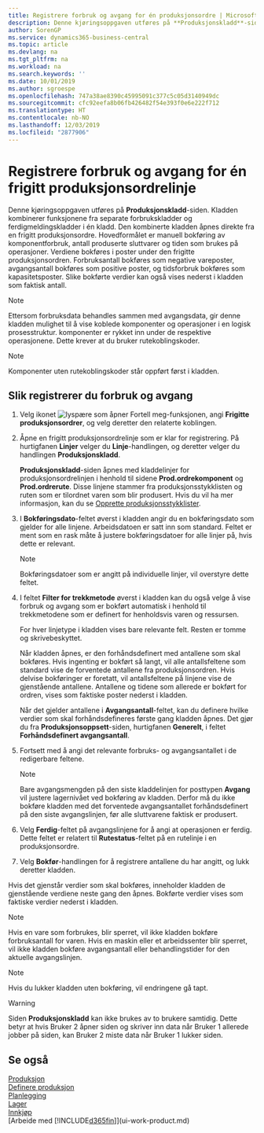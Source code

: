 ```yaml
---
title: Registrere forbruk og avgang for én produksjonsordre | Microsoft-dokumentasjon
description: Denne kjøringsoppgaven utføres på **Produksjonskladd**-siden. Kladden kombinerer funksjonene fra separate forbrukskladder og ferdigmeldingskladder i én kladd. Den kombinerte kladden åpnes direkte fra en frigitt produksjonsordre. Hovedformålet er manuell bokføring av komponentforbruk, antall produserte sluttvarer og tiden som brukes på operasjoner.
author: SorenGP
ms.service: dynamics365-business-central
ms.topic: article
ms.devlang: na
ms.tgt_pltfrm: na
ms.workload: na
ms.search.keywords: ''
ms.date: 10/01/2019
ms.author: sgroespe
ms.openlocfilehash: 747a38ae8390c45995091c377c5c05d3140949dc
ms.sourcegitcommit: cfc92eefa8b06fb426482f54e393f0e6e222f712
ms.translationtype: HT
ms.contentlocale: nb-NO
ms.lasthandoff: 12/03/2019
ms.locfileid: "2877906"
---
```

# <a name="register-consumption-and-output-for-one-released-production-order-line"></a>Registrere forbruk og avgang for én frigitt produksjonsordrelinje
Denne kjøringsoppgaven utføres på **Produksjonskladd**-siden. Kladden kombinerer funksjonene fra separate forbrukskladder og ferdigmeldingskladder i én kladd. Den kombinerte kladden åpnes direkte fra en frigitt produksjonsordre. Hovedformålet er manuell bokføring av komponentforbruk, antall produserte sluttvarer og tiden som brukes på operasjoner. Verdiene bokføres i poster under den frigitte produksjonsordren. Forbruksantall bokføres som negative vareposter, avgangsantall bokføres som positive poster, og tidsforbruk bokføres som kapasitetsposter. Slike bokførte verdier kan også vises nederst i kladden som faktisk antall.  

> [!NOTE]  
>  Ettersom forbruksdata behandles sammen med avgangsdata, gir denne kladden mulighet til å vise koblede komponenter og operasjoner i en logisk prosesstruktur. komponenter er rykket inn under de respektive operasjonene. Dette krever at du bruker rutekoblingskoder.  

> [!NOTE]  
>  Komponenter uten rutekoblingskoder står oppført først i kladden.  

## <a name="to-register-consumption-and-output"></a>Slik registrerer du forbruk og avgang  
1.  Velg ikonet ![lyspære som åpner Fortell meg-funksjonen](media/ui-search/search_small.png "Fortell hva du vil gjøre"), angi **Frigitte produksjonsordrer**, og velg deretter den relaterte koblingen.  
2.  Åpne en frigitt produksjonsordrelinje som er klar for registrering. På hurtigfanen **Linjer** velger du **Linje**-handlingen, og deretter velger du handlingen **Produksjonskladd**.  

    **Produksjonskladd**-siden åpnes med kladdelinjer for produksjonsordrelinjen i henhold til sidene **Prod.ordrekomponent** og **Prod.ordrerute**. Disse linjene stammer fra produksjonsstykklisten og ruten som er tilordnet varen som blir produsert. Hvis du vil ha mer informasjon, kan du se [Opprette produksjonsstykklister](production-how-to-create-routings.md).  

3.  I **Bokføringsdato**-feltet øverst i kladden angir du en bokføringsdato som gjelder for alle linjene. Arbeidsdatoen er satt inn som standard. Feltet er ment som en rask måte å justere bokføringsdatoer for alle linjer på, hvis dette er relevant.  

    > [!NOTE]  
    >  Bokføringsdatoer som er angitt på individuelle linjer, vil overstyre dette feltet.  

4.  I feltet **Filter for trekkmetode** øverst i kladden kan du også velge å vise forbruk og avgang som er bokført automatisk i henhold til trekkmetodene som er definert for henholdsvis varen og ressursen.  

    For hver linjetype i kladden vises bare relevante felt. Resten er tomme og skrivebeskyttet.  

    Når kladden åpnes, er den forhåndsdefinert med antallene som skal bokføres. Hvis ingenting er bokført så langt, vil alle antallsfeltene som standard vise de forventede antallene fra produksjonsordren. Hvis delvise bokføringer er foretatt, vil antallsfeltene på linjene vise de gjenstående antallene. Antallene og tidene som allerede er bokført for ordren, vises som faktiske poster nederst i kladden.  

    Når det gjelder antallene i **Avgangsantall**-feltet, kan du definere hvilke verdier som skal forhåndsdefineres første gang kladden åpnes. Det gjør du fra **Produksjonsoppsett**-siden, hurtigfanen **Generelt**, i feltet **Forhåndsdefinert avgangsantall**.

5.  Fortsett med å angi det relevante forbruks- og avgangsantallet i de redigerbare feltene.  

    > [!NOTE]  
    >  Bare avgangsmengden på den siste kladdelinjen for posttypen **Avgang** vil justere lagernivået ved bokføring av kladden. Derfor må du ikke bokføre kladden med det forventede avgangsantallet forhåndsdefinert på den siste avgangslinjen, før alle sluttvarene faktisk er produsert.  

6.  Velg **Ferdig**-feltet på avgangslinjene for å angi at operasjonen er ferdig. Dette feltet er relatert til **Rutestatus**-feltet på en rutelinje i en produksjonsordre.  
7.  Velg **Bokfør**-handlingen for å registrere antallene du har angitt, og lukk deretter kladden.  

Hvis det gjenstår verdier som skal bokføres, inneholder kladden de gjenstående verdiene neste gang den åpnes. Bokførte verdier vises som faktiske verdier nederst i kladden.  

> [!NOTE]  
>  Hvis en vare som forbrukes, blir sperret, vil ikke kladden bokføre forbruksantall for varen. Hvis en maskin eller et arbeidssenter blir sperret, vil ikke kladden bokføre avgangsantall eller behandlingstider for den aktuelle avgangslinjen.  

> [!NOTE]  
>  Hvis du lukker kladden uten bokføring, vil endringene gå tapt.  

> [!WARNING]  
>  Siden **Produksjonskladd** kan ikke brukes av to brukere samtidig. Dette betyr at hvis Bruker 2 åpner siden og skriver inn data når Bruker 1 allerede jobber på siden, kan Bruker 2 miste data når Bruker 1 lukker siden.  

## <a name="see-also"></a>Se også  
[Produksjon](production-manage-manufacturing.md)    
[Definere produksjon](production-configure-production-processes.md)  
[Planlegging](production-planning.md)      
[Lager](inventory-manage-inventory.md)  
[Innkjøp](purchasing-manage-purchasing.md)  
[Arbeide med [!INCLUDE[d365fin](includes/d365fin_md.md)]](ui-work-product.md)
